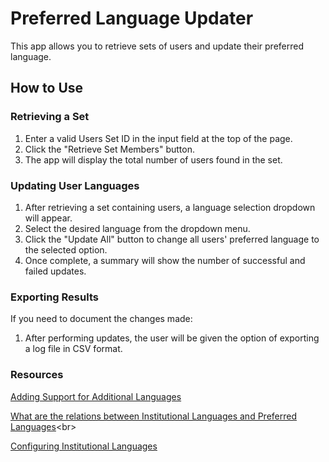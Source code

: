# Preferred Language Updater

This app allows you to retrieve sets of users and update their preferred language.

## How to Use

### Retrieving a Set
1. Enter a valid Users Set ID in the input field at the top of the page.
2. Click the "Retrieve Set Members" button.
3. The app will display the total number of users found in the set.

### Updating User Languages
1. After retrieving a set containing users, a language selection dropdown will appear.
2. Select the desired language from the dropdown menu.
3. Click the "Update All" button to change all users' preferred language to the selected option.
5. Once complete, a summary will show the number of successful and failed updates.

### Exporting Results
If you need to document the changes made:
1. After performing updates, the user will be given the option of exporting a log file in CSV format.


### Resources
[Adding Support for Additional Languages](https://ccclibraries.com/c.php?g=1153372&p=10353464)<br>

[What are the relations between Institutional Languages and Preferred Languages](https://knowledge.exlibrisgroup.com/Alma/Knowledge_Articles/What_are_the_relations_between_Institution_Languages_and_Preferred_Languages%3F#:~:text=In%20Alma%20you%20can%20set,dropdown%20list%20under%20Preferred%20Language.)<br>

[Configuring Institutional Languages](https://knowledge.exlibrisgroup.com/Alma/Product_Documentation/010Alma_Online_Help_(English)/050Administration/050Configuring_General_Alma_Functions/090Configuring_Institution_Languages)
